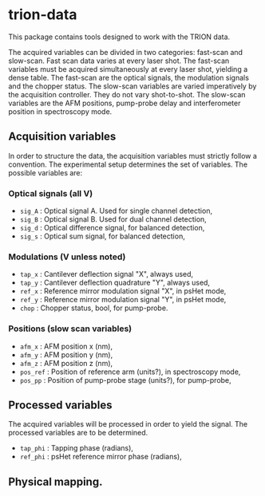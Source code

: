 # trion-data
This package contains tools designed to work with the TRION data.

The acquired variables can be divided in two categories: fast-scan and 
slow-scan. Fast scan data varies at every laser shot. The fast-scan variables 
must be acquired simultaneously at every laser shot, yielding a dense table. 
The fast-scan are the optical signals, the modulation signals and the chopper
status. The slow-scan variables are varied imperatively by the acquisition
controller. They do not vary shot-to-shot. The slow-scan variables are
the AFM positions, pump-probe delay and interferometer position in spectroscopy
mode.

## Acquisition variables
In order to structure the data, the acquisition variables must strictly follow
a convention. The experimental setup determines the set of variables. The
possible variables are:

### Optical signals (all V)
* `sig_A` : Optical signal A. Used for single channel detection,
* `sig_B` : Optical signal B. Used for dual channel detection,
* `sig_d` : Optical difference signal, for balanced detection,
* `sig_s` : Optical sum signal, for balanced detection,

### Modulations (V unless noted)
* `tap_x` : Cantilever deflection signal "X", always used,
* `tap_y` : Cantilever deflection quadrature "Y", always used,
* `ref_x` : Reference mirror modulation signal "X", in psHet mode,
* `ref_y` : Reference mirror modulation signal "Y", in psHet mode,
* `chop` : Chopper status, bool, for pump-probe.

### Positions (slow scan variables)
* `afm_x` : AFM position x (nm),
* `afm_y` : AFM position y (nm),
* `afm_z` : AFM position z (nm),
* `pos_ref` : Position of reference arm (units?), in spectroscopy mode, 
* `pos_pp` : Position of pump-probe stage (units?), for pump-probe,

## Processed variables
The acquired variables will be processed in order to yield the signal. The 
processed variables are to be determined.

* `tap_phi` : Tapping phase (radians),
* `ref_phi` : psHet reference mirror phase (radians),

## Physical mapping.